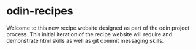 # odin-recipes
Welcome to this new recipe website designed as part of the odin project process. This initial iteration of the recipe website will require and demonstrate html skills as well as git commit messaging skills.